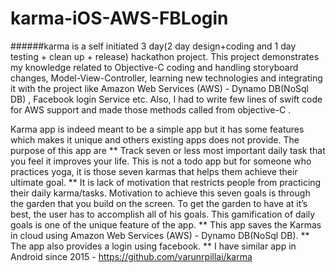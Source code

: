 # karma-iOS-AWS-FBLogin

######karma is a self initiated 3 day(2 day design+coding and 1 day testing + clean up + release) hackathon project. This project demonstrates my knowledge related to Objective-C coding and handling storyboard changes, Model-View-Controller, learning new technologies and integrating it with the project like Amazon Web Services (AWS) - Dynamo DB(NoSql DB) , Facebook login Service etc. Also, I had to write few lines of swift code for AWS support and made those methods called from objective-C . 


Karma app is indeed meant to be a simple app but it has some features which makes it unique and others existing apps does not provide. The purpose of this app are
** Track seven or less most important daily task that you feel it improves your life. This is not a todo app but for someone who practices yoga, it is those seven karmas that helps them achieve their ultimate goal.
** It is lack of motivation that restricts people from practicing their daily karma/tasks. Motivation to achieve this seven goals is through the garden that you build on the screen. To get the garden to have at it’s best, the user has to accomplish all of his goals. This gamification of daily goals is one of the unique feature of the app. 
** This app saves the Karmas in cloud using Amazon Web Services (AWS) - Dynamo DB(NoSql DB).
** The app also provides a login using facebook.
** I have similar app in Android since 2015 - https://github.com/varunrpillai/karma



